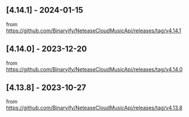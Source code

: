 ## [4.14.1] - 2024-01-15

from https://github.com/Binaryify/NeteaseCloudMusicApi/releases/tag/v4.14.1

## [4.14.0] - 2023-12-20

from https://github.com/Binaryify/NeteaseCloudMusicApi/releases/tag/v4.14.0

## [4.13.8] - 2023-10-27

from https://github.com/Binaryify/NeteaseCloudMusicApi/releases/tag/v4.13.8